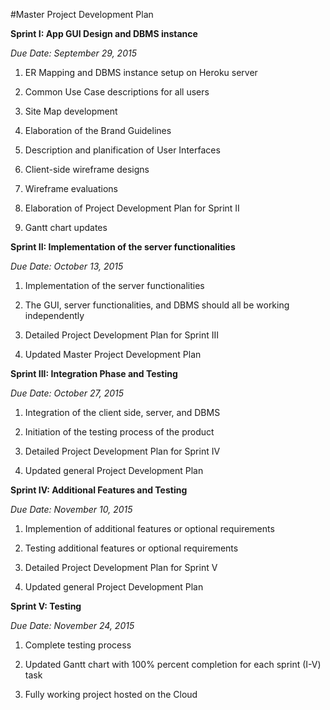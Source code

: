 #Master Project Development Plan

**Sprint I: App GUI Design and DBMS instance**

*Due Date: ​September 29, 2015*

1. ER Mapping and DBMS instance setup on Heroku server

2. Common Use Case descriptions for all users

3. Site Map development

4. Elaboration of the Brand Guidelines

5. Description and planification of User Interfaces

6. Client-side wireframe designs

7. Wireframe evaluations

8. Elaboration of Project Development Plan for Sprint II 

9. Gantt chart updates


**Sprint II: Implementation of the server functionalities**

*Due Date: ​October 13, 2015* 

1. Implementation of the server functionalities

2. The GUI, server functionalities, and DBMS should all be working independently

3. Detailed Project Development Plan for Sprint III 

4. Updated Master Project Development Plan 


**Sprint III: Integration Phase and Testing**

*Due Date: ​October 27, 2015*

1. Integration of the client side, server, and DBMS

2. Initiation of the testing process of the product

3. Detailed Project Development Plan for Sprint IV

4. Updated general Project Development Plan


**Sprint IV: Additional Features and Testing**

*Due Date: ​November 10, 2015*

1. Implemention of additional features or optional requirements

2. Testing additional features or optional requirements

3. Detailed Project Development Plan for Sprint V 

4. Updated general Project Development Plan 


**Sprint V: Testing**

*Due Date: ​November 24, 2015*

1. Complete testing process

2. Updated Gantt chart with 100% percent completion for each sprint (I-V) task

3. Fully working project hosted on the Cloud

